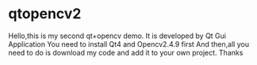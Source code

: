 # qtopencv2
Hello,this is my second qt+opencv demo.
It is developed by Qt Gui Application 
You need to install Qt4 and Opencv2.4.9 first
And then,all you need to do is download my code and add it to your own project.
Thanks
